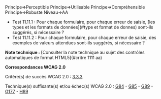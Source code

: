 Principe=>Perceptible
Principe=>Utilisable
Principe=>Compréhensible
Principe=>Robuste
Niveau=>AA

*   Test 11.11.1 : Pour chaque formulaire, pour chaque erreur de saisie, [les types et les formats de données](#type et format de donnes) sont-ils suggérés, si nécessaire ?
*   Test 11.11.2 : Pour chaque formulaire, pour chaque erreur de saisie, des exemples de valeurs attendues sont-ils suggérés, si nécessaire ?

**Note technique :** [Consulter la note technique au sujet des contrôles automatiques de format HTML5](#critre 1111 aa)

**Correspondances WCAG 2.0**

Critère(s) de succès WCAG 2.0 : [3.3.3](http://www.w3.org/Translations/WCAG20-fr/#minimize-error-suggestions)

Technique(s) suffisante(s) et/ou échec(s) WCAG 2.0 : [G84](http://www.w3.org/TR/WCAG-TECHS/G84.html) - [G85](http://www.w3.org/TR/WCAG-TECHS/G85.html) - [G89](http://www.w3.org/TR/WCAG-TECHS/G89.html) - [G177](http://www.w3.org/TR/WCAG-TECHS/G177.html) - [H89](http://www.w3.org/TR/WCAG-TECHS/H89.html)

